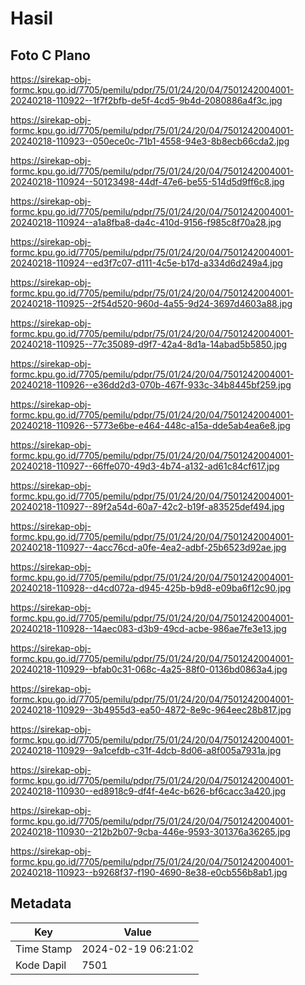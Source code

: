 # Hasil

## Foto C Plano

https://sirekap-obj-formc.kpu.go.id/7705/pemilu/pdpr/75/01/24/20/04/7501242004001-20240218-110922--1f7f2bfb-de5f-4cd5-9b4d-2080886a4f3c.jpg

https://sirekap-obj-formc.kpu.go.id/7705/pemilu/pdpr/75/01/24/20/04/7501242004001-20240218-110923--050ece0c-71b1-4558-94e3-8b8ecb66cda2.jpg

https://sirekap-obj-formc.kpu.go.id/7705/pemilu/pdpr/75/01/24/20/04/7501242004001-20240218-110924--50123498-44df-47e6-be55-514d5d9ff6c8.jpg

https://sirekap-obj-formc.kpu.go.id/7705/pemilu/pdpr/75/01/24/20/04/7501242004001-20240218-110924--a1a8fba8-da4c-410d-9156-f985c8f70a28.jpg

https://sirekap-obj-formc.kpu.go.id/7705/pemilu/pdpr/75/01/24/20/04/7501242004001-20240218-110924--ed3f7c07-d111-4c5e-b17d-a334d6d249a4.jpg

https://sirekap-obj-formc.kpu.go.id/7705/pemilu/pdpr/75/01/24/20/04/7501242004001-20240218-110925--2f54d520-960d-4a55-9d24-3697d4603a88.jpg

https://sirekap-obj-formc.kpu.go.id/7705/pemilu/pdpr/75/01/24/20/04/7501242004001-20240218-110925--77c35089-d9f7-42a4-8d1a-14abad5b5850.jpg

https://sirekap-obj-formc.kpu.go.id/7705/pemilu/pdpr/75/01/24/20/04/7501242004001-20240218-110926--e36dd2d3-070b-467f-933c-34b8445bf259.jpg

https://sirekap-obj-formc.kpu.go.id/7705/pemilu/pdpr/75/01/24/20/04/7501242004001-20240218-110926--5773e6be-e464-448c-a15a-dde5ab4ea6e8.jpg

https://sirekap-obj-formc.kpu.go.id/7705/pemilu/pdpr/75/01/24/20/04/7501242004001-20240218-110927--66ffe070-49d3-4b74-a132-ad61c84cf617.jpg

https://sirekap-obj-formc.kpu.go.id/7705/pemilu/pdpr/75/01/24/20/04/7501242004001-20240218-110927--89f2a54d-60a7-42c2-b19f-a83525def494.jpg

https://sirekap-obj-formc.kpu.go.id/7705/pemilu/pdpr/75/01/24/20/04/7501242004001-20240218-110927--4acc76cd-a0fe-4ea2-adbf-25b6523d92ae.jpg

https://sirekap-obj-formc.kpu.go.id/7705/pemilu/pdpr/75/01/24/20/04/7501242004001-20240218-110928--d4cd072a-d945-425b-b9d8-e09ba6f12c90.jpg

https://sirekap-obj-formc.kpu.go.id/7705/pemilu/pdpr/75/01/24/20/04/7501242004001-20240218-110928--14aec083-d3b9-49cd-acbe-986ae7fe3e13.jpg

https://sirekap-obj-formc.kpu.go.id/7705/pemilu/pdpr/75/01/24/20/04/7501242004001-20240218-110929--bfab0c31-068c-4a25-88f0-0136bd0863a4.jpg

https://sirekap-obj-formc.kpu.go.id/7705/pemilu/pdpr/75/01/24/20/04/7501242004001-20240218-110929--3b4955d3-ea50-4872-8e9c-964eec28b817.jpg

https://sirekap-obj-formc.kpu.go.id/7705/pemilu/pdpr/75/01/24/20/04/7501242004001-20240218-110929--9a1cefdb-c31f-4dcb-8d06-a8f005a7931a.jpg

https://sirekap-obj-formc.kpu.go.id/7705/pemilu/pdpr/75/01/24/20/04/7501242004001-20240218-110930--ed8918c9-df4f-4e4c-b626-bf6cacc3a420.jpg

https://sirekap-obj-formc.kpu.go.id/7705/pemilu/pdpr/75/01/24/20/04/7501242004001-20240218-110930--212b2b07-9cba-446e-9593-301376a36265.jpg

https://sirekap-obj-formc.kpu.go.id/7705/pemilu/pdpr/75/01/24/20/04/7501242004001-20240218-110923--b9268f37-f190-4690-8e38-e0cb556b8ab1.jpg


## Metadata

| Key        | Value               |
| ---------- | ------------------- |
| Time Stamp | 2024-02-19 06:21:02 |
| Kode Dapil | 7501                |



